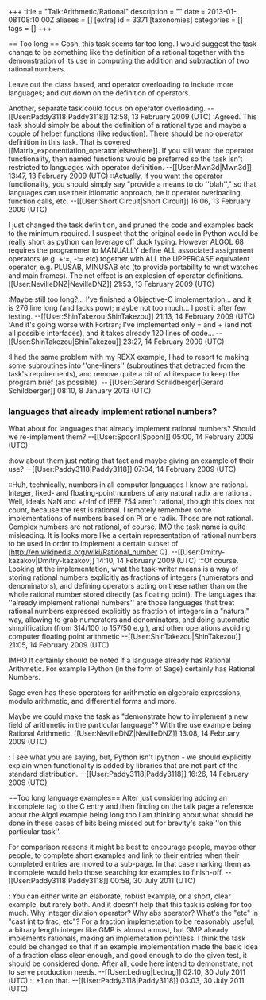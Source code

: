 +++
title = "Talk:Arithmetic/Rational"
description = ""
date = 2013-01-08T08:10:00Z
aliases = []
[extra]
id = 3371
[taxonomies]
categories = []
tags = []
+++

== Too long ==
Gosh, this task seems far too long. I would suggest the task change to be something like the definition of a rational together with the demonstration of its use in computing the addition and subtraction of two rational numbers.

Leave out the class based, and operator overloading to include more languages; and cut down on the definition of operators.

Another, separate task could focus on operator overloading.  --[[User:Paddy3118|Paddy3118]] 12:58, 13 February 2009 (UTC)
:Agreed. This task should simply be about the definition of a rational type and maybe a couple of helper functions (like reduction). There should be no operator definition in this task. That is covered [[Matrix_exponentiation_operator|elsewhere]]. If you still want the operator functionality, then named functions would be preferred so the task isn't restricted to languages with operator definition. --[[User:Mwn3d|Mwn3d]] 13:47, 13 February 2009 (UTC)
::Actually, if you want the operator functionality, you should simply say "provide a means to do ''blah''," so that languages can use their idiomatic approach, be it operator overloading, function calls, etc. --[[User:Short Circuit|Short Circuit]] 16:06, 13 February 2009 (UTC)

I just changed the task definition, and pruned the code and examples 
back to the minimum required.  I suspect that the original code in
Python would be really short as python can leverage off duck typing.
However ALGOL 68 requires the programmer to MANUALLY define ALL associated
assignment operators (e.g. +:=, -:= etc) together with ALL the UPPERCASE
equivalent operator, e.g. PLUSAB, MINUSAB etc (to provide portability
to wrist watches and main frames).  The net effect is an explosion of
operator definitions. [[User:NevilleDNZ|NevilleDNZ]] 21:53, 13 February 2009 (UTC)

:Maybe still too long?... I've finished a Objective-C implementation... and it is 276 line long (and lacks pow); maybe not too much... I post it after few testing. --[[User:ShinTakezou|ShinTakezou]] 21:13, 14 February 2009 (UTC)
:And it's going worse with Fortran; I've implemented only = and + (and not all possible interfaces), and it takes already 120 lines of code... --[[User:ShinTakezou|ShinTakezou]] 23:27, 14 February 2009 (UTC)

:I had the same problem with my REXX example, I had to resort to making some subroutines into ''one-liners'' (subroutines that detracted from the task's requirements), and remove quite a bit of whitespace to keep the program brief (as possible). -- [[User:Gerard Schildberger|Gerard Schildberger]] 08:10, 8 January 2013 (UTC) 


###  languages that already implement rational numbers? 

What about for languages that already implement rational numbers? Should we re-implement them? --[[User:Spoon!|Spoon!]] 05:00, 14 February 2009 (UTC)

:how about them just noting that fact and maybe giving an example of their use? --[[User:Paddy3118|Paddy3118]] 07:04, 14 February 2009 (UTC)

::Huh, technically, numbers in all computer languages I know are rational. Integer, fixed- and floating-point numbers of any natural radix are rational. Well, ideals NaN and +/-Inf of IEEE 754 aren't rational, though this does not count, because the rest is rational. I remotely remember some implementations of numbers based on Pi or e radix. Those are not rational. Complex numbers are not rational, of course. IMO the task name is quite misleading. It is looks more like a certain representation of rational numbers to be used in order to implement a certain subset of [http://en.wikipedia.org/wiki/Rational_number Q]. --[[User:Dmitry-kazakov|Dmitry-kazakov]] 14:10, 14 February 2009 (UTC)
:::Of course. Looking at the implementation, what the task-writer means is a way of storing rational numbers explicitly as fractions of integers (numerators and denominators), and defining operators acting on these rather than on the whole rational number stored directly (as floating point). The languages that ''already implement rational numbers'' are those languages that treat rational numbers expressed explicitly as fraction of integers in a "natural" way, allowing to grab numerators and denominators, and doing automatic simplification (from 314/100 to 157/50 e.g.), and other operations avoiding computer floating point arithmetic --[[User:ShinTakezou|ShinTakezou]] 21:05, 14 February 2009 (UTC)

IMHO It certainly should be noted if a language already has Rational 
Arithmetic.  For example IPython (in the form of Sage) certainly has
Rational Numbers.

Sage even has these operators for arithmetic on algebraic expressions, 
modulo arithmetic, and differential forms and more.

Maybe we could make the task as "demonstrate how to implement a new 
field of arithmetic in the particular language"?  With the use example
being Rational Arithmetic. [[User:NevilleDNZ|NevilleDNZ]] 13:08, 14 February 2009 (UTC)

: I see what you are saying, but, Python isn't Ipython - we should explicitly explain when functionality is added by libraries that are not part of the standard distribution. --[[User:Paddy3118|Paddy3118]] 16:26, 14 February 2009 (UTC)

==Too long language examples==
After just considering adding an incomplete tag to the C entry and then finding on the talk page a reference about the Algol example being long too I am thinking about what should be done in these cases of bits being missed out for brevity's sake ''on this particular task''.

For comparison reasons it might be best to encourage people, maybe other people, to complete short examples and link to their entries when their completed entries are moved to a sub-page. In that case marking them as incomplete would help those searching for examples to finish-off. --[[User:Paddy3118|Paddy3118]] 00:58, 30 July 2011 (UTC)

: You can either write an elaborate, robust example, or a short, clear example, but rarely both.  And it doesn't help that this task is asking for too much.  Why integer division operator?  Why abs aperator?  What's the "etc" in "cast int to frac, etc"?  For a fraction implemetation to be reasonably useful, arbitrary length integer like GMP is almost a must, but GMP already implements rationals, making an implemetation pointless.  I think the task could be changed so that if an example implementation made the basic idea of a fraction class clear enough, and good enough to do the given test, it should be considered done.  After all, code here intend to demonstrate, not to serve production needs. --[[User:Ledrug|Ledrug]] 02:10, 30 July 2011 (UTC)
:: +1 on that. --[[User:Paddy3118|Paddy3118]] 03:03, 30 July 2011 (UTC)

